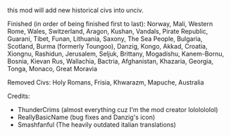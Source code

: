 this mod will add new historical civs into unciv.


Finished (in order of being finished first to last): Norway, Mali, Western Rome, Wales, Switzerland, Aragon, Kushan, Vandals, Pirate Republic, Guarani, Tibet, Funan, Lithuania, Saxony, The Sea People, Bulgaria, Scotland, Burma (formerly Toungoo), Danzig, Kongo, Akkad, Croatia, Xiongnu, Rashidun, Jerusalem, Seljuk, Brittany, Mogadishu, Kanem-Bornu, Bosnia, Kievan Rus, Wallachia, Bactria, Afghanistan, Khazaria, Georgia, Tonga, Monaco, Great Moravia

Removed Civs: Holy Romans, Frisia, Khwarazm, Mapuche, Australia


Credits: 
- ThunderCrims (almost everything cuz I'm the mod creator lololololol)
- ReallyBasicName (bug fixes and Danzig's icon)
- Smashfanful (The heavily outdated italian translations)


